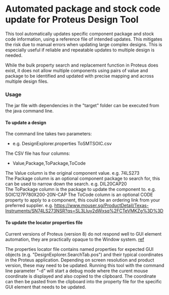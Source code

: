 # Automated package and stock code update for Proteus Design Tool

This tool automatically updates specific component package and stock code information, using a reference file of intended updates. This mitigates the risk due to manual errors when updating large complex designs. This is especially useful if reliable and repeatable updates to multiple design is needed.

While the bulk property search and replacement function in Proteus does exist, it does not allow multiple components using pairs of value and package to be identified and updated with precise mapping and across multiple design files.

### Usage

The jar file with dependencies in the "target" folder can be executed from the java command line.

#### To update a design

The command line takes two parameters: <Properties file for GUI element locators> <CSV file detailing search and replacement values>  

* e.g. DesignExplorer.properties ToSMTSOIC.csv

The CSV file has four columns:

* Value,Package,ToPackage,ToCode

The Value column is the original component value. e.g. 74LS273<br>
The Package column is an optional component package to search for, this can be used to narrow down the search. e.g. DIL20CAP20<br>
The ToPackage column is the package to update the component to. e.g. SOIC127P780X200-20N-CAP
The ToCode column is an optional CODE property to apply to a component, this could be an ordering link from your preferred supplier. e.g. https://www.mouser.sg/ProductDetail/Texas-Instruments/SN74LS273NSR?qs=SL3LIuy2dWxsq%2FCTeVMKZg%3D%3D

#### To update the locator properties file

Current versions of Proteus (version 8) do not respond well to GUI element automation, they are practically opaque to the Window system. [ref](https://support.labcenter.com/forums/viewtopic.php?t=8409)

The properties locator file contains named properties for expected GUI objects (e.g. "DesignExplorer.SearchTab.pos") and their typical coordinates in the Proteus application.
Depending on screen resolution and product version, these may need to be updated.
Running this tool with the command line parameter "-d" will start a debug mode where the curent mouse coordinate is displayed and also copied to the clipboard. The coordinate can then be pasted from the clipboard into the property file for the specific GUI element that needs to be updated.
